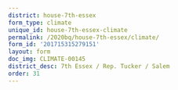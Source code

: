 ```yaml
---
district: house-7th-essex
form_type: climate
unique_id: house-7th-essex-climate
permalink: /2020bq/house-7th-essex/climate/
form_id: '201715315279151'
layout: form
doc_img: CLIMATE-00145
district_desc: 7th Essex / Rep. Tucker / Salem
order: 31
---
```

